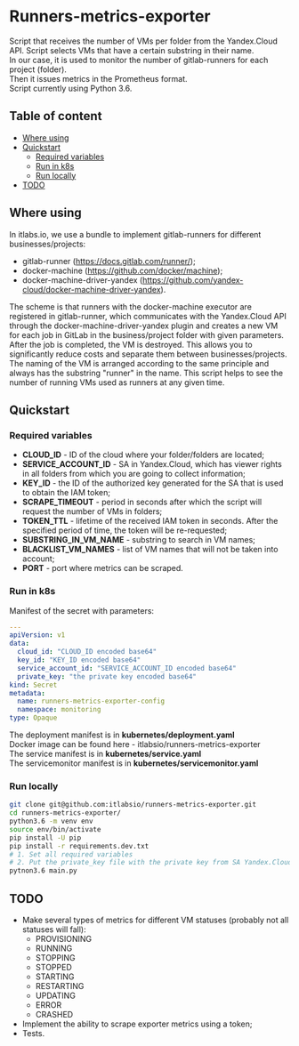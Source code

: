 # Runners-metrics-exporter

Script that receives the number of VMs per folder from the Yandex.Cloud API. Script selects VMs that have a certain substring in their name.  
In our case, it is used to monitor the number of gitlab-runners for each project (folder).  
Then it issues metrics in the Prometheus format.  
Script currently using Python 3.6.  

## Table of content

- [Where using](#where-using)
- [Quickstart](#quickstart)
  - [Required variables](#required-variables)
  - [Run in k8s](#run-in-k8s)
  - [Run locally](#run-locally)
- [TODO](#todo)

## Where using

In itlabs.io, we use a bundle to implement gitlab-runners for different businesses/projects:

- gitlab-runner (<https://docs.gitlab.com/runner/>);
- docker-machine (<https://github.com/docker/machine>);
- docker-machine-driver-yandex (<https://github.com/yandex-cloud/docker-machine-driver-yandex>).  

The scheme is that runners with the docker-machine executor are registered in gitlab-runner, which communicates with the Yandex.Cloud API through the docker-machine-driver-yandex plugin and creates a new VM for each job in GitLab in the business/project folder with given parameters. After the job is completed, the VM is destroyed. This allows you to significantly reduce costs and separate them between businesses/projects. The naming of the VM is arranged according to the same principle and always has the substring "runner" in the name. This script helps to see the number of running VMs used as runners at any given time.

## Quickstart

### Required variables

- **CLOUD_ID** - ID of the cloud where your folder/folders are located;
- **SERVICE_ACCOUNT_ID** - SA in Yandex.Cloud, which has viewer rights in all folders from which you are going to collect information;
- **KEY_ID** - the ID of the authorized key generated for the SA that is used to obtain the IAM token;
- **SCRAPE_TIMEOUT** - period in seconds after which the script will request the number of VMs in folders;
- **TOKEN_TTL** - lifetime of the received IAM token in seconds. After the specified period of time, the token will be re-requested;
- **SUBSTRING_IN_VM_NAME** - substring to search in VM names;
- **BLACKLIST_VM_NAMES** - list of VM names that will not be taken into account;
- **PORT** -  port where metrics can be scraped.

### Run in k8s

Manifest of the secret with parameters:

```yaml
---
apiVersion: v1
data:
  cloud_id: "CLOUD_ID encoded base64"
  key_id: "KEY_ID encoded base64"
  service_account_id: "SERVICE_ACCOUNT_ID encoded base64"
  private_key: "the private key encoded base64"
kind: Secret
metadata:
  name: runners-metrics-exporter-config
  namespace: monitoring
type: Opaque
```

The deployment manifest is in **kubernetes/deployment.yaml**  
Docker image can be found here - itlabsio/runners-metrics-exporter  
The service manifest is in **kubernetes/service.yaml**  
The servicemonitor manifest is in **kubernetes/servicemonitor.yaml**

### Run locally

```bash
git clone git@github.com:itlabsio/runners-metrics-exporter.git
cd runners-metrics-exporter/
python3.6 -m venv env
source env/bin/activate
pip install -U pip
pip install -r requirements.dev.txt
# 1. Set all required variables
# 2. Put the private_key file with the private key from SA Yandex.Cloud into the private_key directory
pytnon3.6 main.py
```

## TODO

- Make several types of metrics for different VM statuses (probably not all statuses will fall):
  - PROVISIONING
  - RUNNING
  - STOPPING
  - STOPPED
  - STARTING
  - RESTARTING
  - UPDATING
  - ERROR
  - CRASHED
- Implement the ability to scrape exporter metrics using a token;
- Tests.
